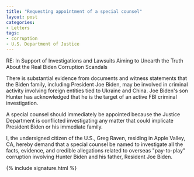 ```yaml
---
title: "Requesting appointment of a special counsel"
layout: post
categories:
- Letters
tags:
- corruption
- U.S. Department of Justice
---
```


RE: In Support of Investigations and Lawsuits Aiming to Unearth the Truth About the Real Biden Corruption Scandals

There is substantial evidence from documents and witness statements that the Biden family, including President Joe Biden, may be involved in criminal activity involving foreign entities tied to Ukraine and China. Joe Biden's son Hunter has acknowledged that he is the target of an active FBI criminal investigation.

A special counsel should immediately be appointed because the Justice Department is conflicted investigating any matter that could implicate President Biden or his immediate family.

I, the undersigned citizen of the U.S., Greg Raven, residing in Apple Valley, CA, hereby demand that a special counsel be named to investigate all the facts, evidence, and credible allegations related to overseas "pay-to-play" corruption involving Hunter Biden and his father, Resident Joe Biden.

{% include signature.html %}
